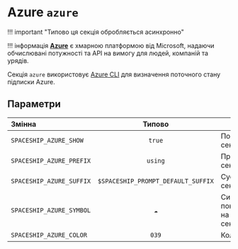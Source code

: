 # Azure `azure`

!!! important "Типово ця секція обробляється асинхронно"

!!! інформація
    [**Azure**](https://azure.com) є хмарною платформою від Microsoft, надаючи обчислювані потужності та API на вимогу  для людей, компаній та урядів.

Секція `azure` використовує [Azure CLI](https://learn.microsoft.com/en-us/cli/azure/) для визначення поточного стану підписки Azure.

## Параметри

| Змінна                   |               Типово               | Опис                                     |
|:------------------------ |:----------------------------------:| ---------------------------------------- |
| `SPACESHIP_AZURE_SHOW`   |               `true`               | Показати секцію                          |
| `SPACESHIP_AZURE_PREFIX` |              `using`               | Префікс секції                           |
| `SPACESHIP_AZURE_SUFFIX` | `$SPACESHIP_PROMPT_DEFAULT_SUFFIX` | Суфікс секції                            |
| `SPACESHIP_AZURE_SYMBOL` |                `☁️`                | Символ, що показується на початку секції |
| `SPACESHIP_AZURE_COLOR`  |               `039`                | Колір секції                             |
